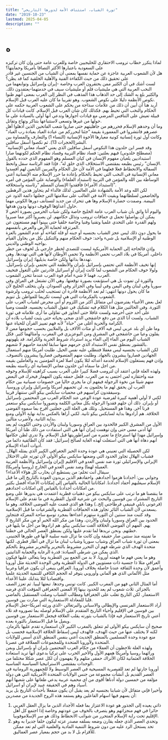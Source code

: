 ```yaml
---
title: "ثورة الشباب، استئناف الأمة لدورها التاريخي"
date: "2019-10-23"
lastmod: 2025-04-05
description: ""
---
```

# **ه**

لماذا يتكرر خطاب ترومب الاحتقاري للخليجيين خاصة وللعرب عامة حتى وإن كان تركيزه على السعودية باعتبارها الأكثر التصاقا بأمريكا وحمايتها؟  
هل لأن الشعوب العربية عاجزة عن حماية نفسها بمعنى أن الشباب من الجنسين غير قادر على تحقيق ذلك من حيث الكفاءة الفنية والأهلية الخلقية كما قد يظن؟  
لست أشك في أن الكثير ممن يحتقرون العرب وخاصة -إيران وإسرائيل وتوابعهما من النخب العربية التي هي مليشيات قلم أو مليشيات سيف في خدمتهما-يعتقدون ذلك. والكثير بلغ به الشك إلى حد الذهاب هذا المذهب في النظر إلى العرب بمعنى أنهم ظنوا نكوص الأنظمة دليلا على نكوص الشعوب. وهو تقريبا ما كان عليه العرب قبل الإسلام.  
أريد هنا أن أبين أن ذلك من علامات سذاجة من يحكم على الشعوب العربية حكمه على الحكام والنخب التي تحيط بهم. فكذلك كان شأن العرب قبل الإسلام. كانت قيادات كل قبيلة تعيش على التنافس المرضي مع قيادات أجوارها وتدعي أنها أولى بالسيادة على ما حولها من غيرها وتسعى لاستتباعها بتناكر وتهاج وتقاتل.  
وما أن وحدهم الإسلام فحررهم من جاهليتهم حتى صاروا شعب الفاتحين الذين أذهلوا أهل عصرهم فانتشروا في المعمورة بقيمة “جئنا لنحرركم من عبادة العباد بعبادة رب العباد” وكانت أول ثورة إنسانية كونية معيارها الأخوة الإنسانية (النساء 1) والتعارف والمساوة بين البشر(الحجرات 13). ثم نكصوا أسفل سافلين.  
وقد فسر ابن خلدون هذا النكوص أسفل سافلين الذي يعني “فساد معاني الإنسانية” (مصطلح خلدوني) فيهم بعلتين: فساد نظام التربية وفساد نظام الحكم لكونهما صارا استبداديين يلغيان مفهوم الإنسان في كيان المسلم وهو المفهوم الذي حدده بالقول الإنسان” رئيس بطبعه بمقتضى الاستخلاف الذي خلق له”. فإذا فقد الرئاسة سفل وانحط.  
السفالة والانحطاط فعلا فعلهما في الأمة لأن جل الحكام والمربين التابعين لهم أفسدوا معاني الإنسانية في النخب التي تحيط بالحكام بإعادة ما حرر الإسلام منه الإنسانية أعني الوساطة بين الله والمؤمن في التربية (استبداد العلماء) والوصاية على المؤمن في أمره (استبداد الأمراء) فأفقدوا الإنسان المسلم “رئاسته واستخلافه”.  
لكن الله وعد الأمة بالشهادة على العالمين. لذلك فالداء لم يتجاوز هذين الرهطين والخاضعين لسلطانهما وبقيت الأمة في الغالب على سلامتها التي جعلتها دائمة الذود عن البيضة. وصمدت حضارة الإسلام وها هي تتحرك من جديد لتستأنف دورها الكوني مهما حاول أعداؤها الوقوف دونها ودون هدفها.  
واليوم أنا واثق بأن شباب العرب عامة الخليج خاصة ولكن شباب الحرمين بصورة أخص لا يمكن أن يواصلوا تحمل ي حماقات ترومب وتذلل حكامهم. لن يصبروا أكثر مما صبروا ولهم القدرة على التحدي علميا وتقنيا وفنيا وخاصة خلقيا حتى يبينوا أنهم مستغنون عن المرتزقة لحماية الأرض والعرض بأنفسهم.  
ما يحول دون ذلك ليس عجز الشباب بجنسيه أو جبنه أو قلة كفاءته أو عدم الشعور بالعزة الوطنية أو الإسلامية بل شيء واحد: خوف الحكام منهم والتنكيل بكل من يحاول القيام بواجبه الوطني والديني.  
وإذن فالحاجة إلى الحماية الأمريكية ليست للتصدي لخطر خارجي بل لخوف من خطر داخلي. أمريكا في بلاد العرب تحمي الأنظمة ولا تحمي الأوطان لأنها هي التي تهددها. وهي تهددها بذاتها ولكن خاصة بذيليها: إيران وإسرائيل.  
إنها تخيف الأنظمة التي تحتمي بإسرائيل بإيران والأنظمة التي تحتمي بإيران بإسرائيل. ولولا خوف الحكام من الشعوب لما كانت إيران أو اسرائيل قادرتين على التغول فتخيف العرب. فهما لا شيء أمام قوة العرب عندما تتحرر الشعوب.  
والثورة لن تموت بل هي استؤنفت بصورة توقعتها. وهي الآن تشتعل في العراق وفي سوريا وفي لبنان وفي اليمن وفي ليبيا وفي الجزائر وفي السودان. ولن يتخلف الخليج لأن ما كان يحول دونها انتهى: لم تعد الأنظمة قادرة أن تستجيب لحلب ترومب ولرشوة الشعوب بالمكرمات التي هي ليست تكريما للمواطن بل تنويم.  
لعل بعض الأغبياء يفترضون أني متفائل أكثر من اللزوم أو أني محرض لشباب العرب على الثورة. وفي الحالتين مثل هذا الكلام فيه تشكيك في عقول الشباب بجنسيه. فلست وصيا على أحد حتى أحرضه ولست غافلا حتى أتجاوز في تفاؤلي ما أرى علاماته في ثورة الشباب. ولست أنا الذي من دفع خاشقجي الذي ضحى بحياته حتى يثبت لشباب بلاده أن الكرامة والحرية أغلى من “حياة” لأنه فهم تمييز القرآن للحياة عنها.  
وما ظن أي بلد عربي ليس فيه آلاف أو مئات الآلاف بل والملايين بحسب حجومها ممن لا يقلون وعيا من خاشقجي في المشرق ومن البوعزيزي في المغرب. وأمثالهما كثير. فكل الشباب اليوم من الماء إلى الماء يريد استرداد شروط الحرية والكرامة. قد يلهونهم بالقشور بمنطق نفس الاستبداد الذي حرمهم منها سابقا لخدمة حاميهم لا شعبهم.  
لكن الشباب بجنسيه ليس مغفلا فتنطلي عليه نفس الحيل. طلبت أمريكا منهم استعمال الجهادين فصاروا يبشرون بالجهاد. وطلبت منهم المتصوفين فصاروا يبشرون بالتصوف. وإذن فهم يستغلون الإسلام لخدمة أعدائه لئلا يكون أصلا لعزة المؤمنين به والعاملين بقيمه من اجل ما سماه ابن خلدون معاني الإنسانية أي رئاسته بطبعه.  
ولهذه العلة فإني اعتقد أن لترومب فضلا كبيرا على العرب بسبب كراهيته للإسلام وخوفه منه واحتقاره لمن احتمى به من العرب. فلعل حمقه يكون المهماز فيحرك في البعض منهم شيئا من نخوة الرجولة فيفهم أن ما يجري حاليا من خصومات صبيانية بين حكام العرب لن يحقق لهم ما يحلمون به. لن تحميهم أمريكا وإسرائيل وإيران وروسيا. وسيفقدون كراسيهم في محميات سايكس بيكو التي ستنهار قريبا.  
لكني لا أولي أهمية كبيرة لفرضية عودة الوعي عند الحكام العرب من المحتمين بإسرائيل أو بإيران. ذلك أن جلهم فقدوا الرجولة بكل معاني الكلمة وتصوروا سايكس بيكو ستعمر قرنا آخر. وهذا هو المستحيل. وتلك هي العلة التي جعلتين أفرح بما سموه الفوضى الخلاقة. هم أرادوها بداية لسايكس بيكو ثانية. لكني أراها بالعكس بداية نهاية الأولى ومنع بداية الثانية. ولأضرب مثالين.  
الأول من المشرق الكبير فالحدود بين العراق وسوريا ولبنان والأردن وحتى الكويت لم يعد لها أدنى معنى حتى وإن توهمت إيران أنها هي التي استفادت من ذلك ظنا أن أمريكا وإسرائيل مهدا لها استرجاع ما تعتبره من امبراطوريتها قبل الإسلام. ولا تدري لظن حكامها أنهم دهاة أنها هي التي استغلت لهذه الغاية لصالح إسرائيل: فقد كان الطائفية دائما من أدوات أعداء الإسلام.  
لكن الحصيلة التي تعنيني هي عودة وحدة الحيز الجغرافي الكبير الذي يمثله الهلال. فشباب الهلال تجاوز الحدود التي وضعتها سايكس بيكو الأولى لأن ثورته على الاحتلال الإيراني والإسرائيلي ثورة ضد نفس العدو في الاقليم (إيران وإسرائيل والأنظمة العربية العميلة لهما) وضد نفس العدو في الخارج (روسيا وأمريكا).  
سيقال أنت تحلم: من يستطيع أن يحارب كل هؤلاء الأعداء؟  
وجوابي بين: أجدادنا هزموا أجدادهم. واحفادهم الذين يريدون العودة بالتاريخ إلى ما قبل الإسلام سيغلبهم أحفاد أجدادنا. امكاناتنا الحالية بالقياس إلى إمكانات الأعداء أفضل بكثير من امكانات أجدادنا بالقياس إلى امكانات اجدادهم.  
ما ينقصنا هو ما ترتب على سايكس بيكو من ذهنيات قطرية اعتمدت هي بدورها على وضع التاريخ المشترك بين قوسين والبحث عن شرعية للدول القطرية في ما تقدم على الإسلام (فرعوني بابلي فينيقي قرطاجني إلخ..) وهذا هو الذي قضت عليه الفوضى الخلاقة. وهو ما يسعدني لأن الشباب الثائر تجاوز هذه الحماقات القطرية والشرعيات ما قبل الإسلامية.  
وقد كتبت منذ سنتين أن الثورة ستهزم أعداءها بمجرد توسع ساحة المعركة فتتجاوز الحدود بين العراق وسوريا ولبنان والأردن. وهذا من مكر الله الخير أو من مكر التاريخ لا يهم. المهم أن الفوضى الخلاقة ألغت سايكس بيكو. هم ارادوها من أجل ما يليها في خطتهم. ونحن نريدها لما تقدم عليها ولكن بمنطق العصر الحالي في خطتنا.  
ما تمنيته منذ سنتين صار حقيقة وإن كانت ما تزال شبه سلبية لأنها في طورها الجنيني. بمعنى أن ثورة شباب العراق وشباب سوريا وشباب لبنان ما تزال في أطار قطري. لكنها متحدة الهدف الذي شرطه فهم أن التحرر مشروط بالتحرير والتحرير مشروط بالحكم الذي يمكن من شرطي السيادة: قدرة الرعاية والحماية الذاتيتين.  
وهو ما يعني فهم ما فهمته أوروبا. لا بد من الجمع بين القطرية وما يتعالى عليها فيكون العراقي مثلا ذا جنسية ذات مستويين في الدولة القطرية وفي الوحدة الحديثة مثل أوروبا وأعمق لأن وحدة الثقافة عندنا حاصلة بخلاف أوروبا. العراقي ينبغي أن يكون عراقيا وعربيا مثل الألماني الذي هو ألماني وأوروبي يتوفر له الحجم الكافي للتنمية الحديثة علميا واقتصاديا لئلا يتدايك علينا الأعداء.  
أما المثال الثاني فهو من المغرب الكبير. كانت تونس وحدها. تبعتها ليبيا. ثم تعزز الصف بالجزائر. ثلاث شعوب لم يعد للحدود بينها إلا المعنى الجغرافي المؤقت الذي فرضه الاستعمار. لكن التاريخ تغلب على الجغرافيا ومطالب الشباب وصلت المستقبل بالماضي قلبا للمعادلة الاستعمارية التي صارت بين قوسين.  
أراد الاستعمار الفرنسي والإيطالي والاسباني والبرتغالي -الذي ورثته أمريكا-جعل الإسلام بين قوسين في الإقليم وأحياء التاريخ المتقدم على الإسلام لوصله بما تصوروه قد تلاه أعني تاريخ الاستعمار فيه فإذا بالشباب بثورته يقلب العلاقة فيجعل الاستعمار بين قوسين ويصل ما قبل الاستعمار بالثورة بعده.  
صحيح أن سايكس بيكو الأولى لم تتعلق بالمغرب الكبير لأن استعماره تقدم عليها بالزمان. لكنه لا يختلف عنها من حيث الهدف. فالهدف ليس إسقاط الخلافة الإسلامية فحسب بل منع عودة وحدة المسلمين بالمنطق الحديث أعني بنفس المنطق الذي أسس للولايات المتحدة ولأوروبا المتحدة وللمجموعات العملاقة في عصرنا.  
ولهذه العلة تلاحظون أن العملاء من حكام العرب المحتمين بإيران أو بإسرائيل وبمن ورائهما روسيا وأمريكا همهم الأول والأخير الحرب على تركيا بدعوى أنها تريد استعادة الخلافة العثمانية لكأن الأتراك حمقى مثلهم ولا يفهمون أن لكل عصر شكلا مختلفا من الوحدات بمقتضى الاستراتيجيا السياسية المناسبة.  
أوروبا جارتها لم تعد للقيصرية المسيحية في العصر الوسيط ولا للجمهورية الرومانية في العصر القديم بل أنشأت مجموعة من جنس الولايات المتحدة الأمريكية التي هي دولة مؤلفة من خمسين دولة أدناها أقوى من اي محمية عربية يدعي طغاتها على شعبها أنهم أسياد وهم في الحقيقة عبيد لإيران أو اسرائيل.  
وأخيرا فإني متفائل لأن شبابنا بجنسيه لم يعد يقبل أن يكون منفعلا بأحداث التاريخ بل يريد أن يسهم فيها اسهام الفاعلين وهو يستمد هذه الروح الجديدة من مصدرين:  
1. ذاتي يعيده إلى الجذور هو عودة الاعتزاز بما فعله الأجداد الذين ما يزال العقل الغربي حائرا في فهم منجزاتهم وهو يتصرف بالخوف من عودتهم وخاصة إذا اجتمع كل أهل الإقليم تحت راية الإسلام المتحرر من شوائب الانحطاط وذلك هو سر الإسلاموفوبيا.  
2. وتحدي العصر الذي جعله يقارن وضعه بسلفه مصدر عزته ليكون خلفا جديرا به وهو تحد يستحل الرد عليه من دون شروط التنمية المادية والعلمية التي لم تعد ممكن للأقزام بل لا بد من حجم بمعيار عصر العماليق.

###
